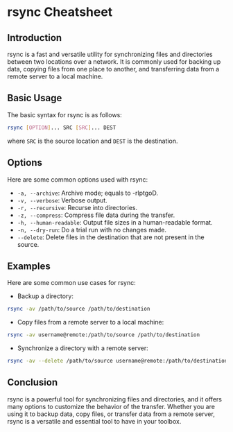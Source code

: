 # rsync Cheatsheet

## Introduction

rsync is a fast and versatile utility for synchronizing files and directories between two locations over a network. It is commonly used for backing up data, copying files from one place to another, and transferring data from a remote server to a local machine.

## Basic Usage

The basic syntax for rsync is as follows:

```bash
rsync [OPTION]... SRC [SRC]... DEST
```

where `SRC` is the source location and `DEST` is the destination.

## Options

Here are some common options used with rsync:

- `-a, --archive`: Archive mode; equals to -rlptgoD.
- `-v, --verbose`: Verbose output.
- `-r, --recursive`: Recurse into directories.
- `-z, --compress`: Compress file data during the transfer.
- `-h, --human-readable`: Output file sizes in a human-readable format.
- `-n, --dry-run`: Do a trial run with no changes made.
- `--delete`: Delete files in the destination that are not present in the source.

## Examples

Here are some common use cases for rsync:

- Backup a directory:

```bash
rsync -av /path/to/source /path/to/destination
```

- Copy files from a remote server to a local machine:

```bash
rsync -av username@remote:/path/to/source /path/to/destination
```

- Synchronize a directory with a remote server:

```bash
rsync -av --delete /path/to/source username@remote:/path/to/destination
```

## Conclusion

rsync is a powerful tool for synchronizing files and directories, and it offers many options to customize the behavior of the transfer. Whether you are using it to backup data, copy files, or transfer data from a remote server, rsync is a versatile and essential tool to have in your toolbox.
